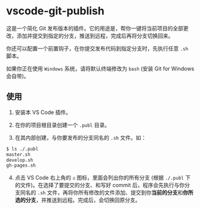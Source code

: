 # vscode-git-publish

这是一个简化 Git 发布版本的插件。它的用途是，帮你一键将当前项目的全部更改，添加并提交到指定的分支，推送到远程，完成后再将分支切换回来。

你还可以配置一个前置钩子，在你提交发布代码到指定分支时，先执行任意 `.sh` 脚本。

如果你正在使用 `Windows` 系统，请将默认终端修改为 `bash` (安装 Git for Windows 会自带)。

## 使用

1. 安装本 VS Code 插件。

2. 在你的项目根目录创建一个 `.publ` 目录。

3. 在其内部创建，与你要发布的分支同名的 `.sh` 文件。如：

```bash
$ ls ./.publ
master.sh
develop.sh
gh-pages.sh
```

4. 点击 VS Code 右上角的 `⚓` 图标，里面会列出你的所有分支 (根据 `./.publ` 下的文件)。在选择了要提交的分支、和写好 commit 后，程序会先执行与你分支同名的 `.sh` 文件，再将你所有修改的文件添加、提交到你**当前的分支**和**你所选的分支**，并推送到远程。完成后，会切换回原分支。
